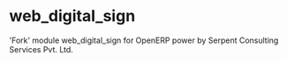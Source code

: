 # web_digital_sign
'Fork' module web_digital_sign for OpenERP power by Serpent Consulting Services Pvt. Ltd.
